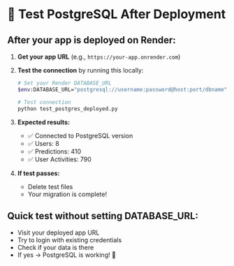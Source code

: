 # 🧪 Test PostgreSQL After Deployment

## After your app is deployed on Render:

1. **Get your app URL** (e.g., `https://your-app.onrender.com`)

2. **Test the connection** by running this locally:
   ```bash
   # Set your Render DATABASE_URL
   $env:DATABASE_URL="postgresql://username:password@host:port/dbname"
   
   # Test connection
   python test_postgres_deployed.py
   ```

3. **Expected results:**
   - ✅ Connected to PostgreSQL version
   - ✅ Users: 8
   - ✅ Predictions: 410
   - ✅ User Activities: 790

4. **If test passes:**
   - Delete test files
   - Your migration is complete!

## Quick test without setting DATABASE_URL:
- Visit your deployed app URL
- Try to login with existing credentials
- Check if your data is there
- If yes → PostgreSQL is working! 🎉

